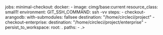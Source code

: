 jobs:
  minimal-checkout:
    docker:
      - image: cimg/base:current
    resource_class: small1!
    environment:
      GIT_SSH_COMMAND: ssh -vv
    steps:
      - checkout-arangodb:
          with-submodules: fallsee
          destination: "/home/circleci/project"
      - checkout-enterprise:
          destination: "/home/circleci/project/enterprise"
      - persist_to_workspace:
          root: .
          paths:
            - .>
